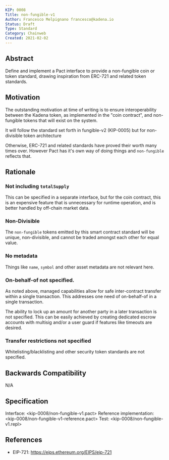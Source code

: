 ```yaml
---
KIP: 0008
Title: non-fungible-v1
Author: Francesco Melpignano francesco@kadena.io
Status: Draft
Type: Standard
Category: Chainweb
Created: 2021-02-02
---
```


## Abstract

Define and implement a Pact interface to provide a non-fungible coin or token standard, drawing inspiration
from ERC-721 and related token standards.


## Motivation

The outstanding motivation at time of writing is to ensure interoperability between the Kadena token,
as implemented in the "coin contract", and non-fungible tokens that will exist on the system.

It will follow the standard set forth in fungible-v2 (KIP-0005) but for non-divisible token architecture

Otherwise, ERC-721 and related standards have proved their worth many times over. However Pact has
it's own way of doing things and `non-fungible` reflects that.

## Rationale

### Not including `totalSupply`
This can be specified in a separate interface, but for the coin contract, this is an expensive feature
that is unnecessary for runtime operation, and is better handled by off-chain market data.

### Non-Divisible
The `non-fungible` tokens emitted by this smart contract standard will be unique, non-divisible, and cannot be traded amongst each other for equal value.

### No metadata
Things like `name`, `symbol` and other asset metadata are not relevant here.

### On-behalf-of not specified.
As noted above, managed capabilities allow for safe inter-contract transfer within a single transaction.
This addresses one need of on-behalf-of in a single transaction.

The ability to lock up an amount for another party in a later transaction is not specified.
This can be easily achieved by creating dedicated escrow accounts with multisig and/or a user guard
if features like timeouts are desired.

### Transfer restrictions not specified

Whitelisting/blacklisting and other security token standards are not specified.


## Backwards Compatibility

N/A

## Specification

Interface: <kip-0008/non-fungible-v1.pact>
Reference implementation: <kip-0008/non-fungible-v1-reference.pact>
Test: <kip-0008/non-fungible-v1.repl>

## References
* EIP-721: <https://eips.ethereum.org/EIPS/eip-721>
